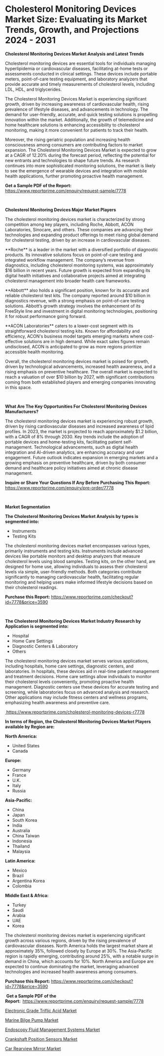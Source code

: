 <p><h1>Cholesterol Monitoring Devices Market Size: Evaluating its Market Trends, Growth, and Projections 2024 - 2031</h1></p><p><strong>Cholesterol Monitoring Devices Market Analysis and Latest Trends</strong></p>
<p><p>Cholesterol monitoring devices are essential tools for individuals managing hyperlipidemia or cardiovascular diseases, facilitating at-home tests or assessments conducted in clinical settings. These devices include portable meters, point-of-care testing equipment, and laboratory analyzers that provide accurate and timely measurements of cholesterol levels, including LDL, HDL, and triglycerides.</p><p>The Cholesterol Monitoring Devices Market is experiencing significant growth, driven by increasing awareness of cardiovascular health, rising prevalence of lifestyle diseases, and advancements in technology. The demand for user-friendly, accurate, and quick testing solutions is propelling innovation within the market. Additionally, the growth of telemedicine and home healthcare solutions is enhancing accessibility to cholesterol monitoring, making it more convenient for patients to track their health.</p><p>Moreover, the rising geriatric population and increasing health consciousness among consumers are contributing factors to market expansion. The Cholesterol Monitoring Devices Market is expected to grow at a CAGR of 12.20% during the forecast period, reflecting the potential for new entrants and technologies to shape future trends. As research continues into more sophisticated monitoring solutions, the market is likely to see the emergence of wearable devices and integration with mobile health applications, further promoting proactive health management.</p></p>
<p><strong>Get a Sample PDF of the Report:&nbsp;</strong> <a href="https://www.reportprime.com/enquiry/request-sample/7778">https://www.reportprime.com/enquiry/request-sample/7778</a></p>
<p>&nbsp;</p>
<p><strong>Cholesterol Monitoring Devices Major Market Players</strong></p>
<p><p>The cholesterol monitoring devices market is characterized by strong competition among key players, including Roche, Abbott, ACON Laboratories, Sinocare, and others. These companies are advancing their technologies and expanding product offerings to meet rising global demand for cholesterol testing, driven by an increase in cardiovascular diseases.</p><p>**Roche** is a leader in the market with a diversified portfolio of diagnostic products. Its innovative solutions focus on point-of-care testing and integrated workflow management. The company’s revenue from diagnostics, including cholesterol monitoring systems, was approximately $16 billion in recent years. Future growth is expected from expanding its digital health initiatives and collaborative projects aimed at integrating cholesterol management into broader health care frameworks.</p><p>**Abbott** also holds a significant position, known for its accurate and reliable cholesterol test kits. The company reported around $10 billion in diagnostics revenue, with a strong emphasis on point-of-care testing solutions. Abbott’s growth strategy involves the enhancement of its FreeStyle line and investment in digital monitoring technologies, positioning it for robust performance going forward.</p><p>**ACON Laboratories** caters to a lower-cost segment with its straightforward cholesterol testing kits. Known for affordability and efficiency, ACON's business model targets emerging markets where cost-effective solutions are in high demand. While exact sales figures remain undisclosed, ACON is anticipated to grow as more regions prioritize accessible health monitoring.</p><p>Overall, the cholesterol monitoring devices market is poised for growth, driven by technological advancements, increased health awareness, and a rising emphasis on preventive healthcare. The overall market is expected to reach a valuation of over $10 billion by 2027, with significant contributions coming from both established players and emerging companies innovating in this space.</p></p>
<p>&nbsp;</p>
<p><strong>What Are The Key Opportunities For Cholesterol Monitoring Devices Manufacturers?</strong></p>
<p><p>The cholesterol monitoring devices market is experiencing robust growth, driven by rising cardiovascular diseases and increased awareness of lipid profiles. In 2023, the market is projected to reach approximately $1.2 billion, with a CAGR of 8% through 2030. Key trends include the adoption of portable devices and home-testing kits, facilitating patient self-management. Technological advancements, such as digital health integration and AI-driven analytics, are enhancing accuracy and user engagement. Future outlook indicates expansion in emerging markets and a growing emphasis on preventive healthcare, driven by both consumer demand and healthcare policy initiatives aimed at chronic disease management.</p></p>
<p><strong>Inquire or Share Your Questions If Any Before Purchasing This Report:</strong> <a href="https://www.reportprime.com/enquiry/pre-order/7778">https://www.reportprime.com/enquiry/pre-order/7778</a></p>
<p>&nbsp;</p>
<p><strong>Market Segmentation</strong></p>
<p><strong>The Cholesterol Monitoring Devices Market Analysis by types is segmented into:</strong></p>
<p><ul><li>Instruments</li><li>Testing Kits</li></ul></p>
<p><p>The cholesterol monitoring devices market encompasses various types, primarily instruments and testing kits. Instruments include advanced devices like portable monitors and desktop analyzers that measure cholesterol levels using blood samples. Testing kits, on the other hand, are designed for home use, allowing individuals to assess their cholesterol levels via simple, user-friendly methods. Both categories contribute significantly to managing cardiovascular health, facilitating regular monitoring and helping users make informed lifestyle decisions based on their cholesterol readings.</p></p>
<p><strong>Purchase this Report:&nbsp;</strong><a href="https://www.reportprime.com/checkout?id=7778&price=3590">https://www.reportprime.com/checkout?id=7778&price=3590</a></p>
<p>&nbsp;</p>
<p><strong>The Cholesterol Monitoring Devices Market Industry Research by Application is segmented into:</strong></p>
<p><ul><li>Hospital</li><li>Home Care Settings</li><li>Diagnostic Centers & Laboratory</li><li>Others</li></ul></p>
<p><p>The cholesterol monitoring devices market serves various applications, including hospitals, home care settings, diagnostic centers, and laboratories. In hospitals, these devices aid in real-time patient management and treatment decisions. Home care settings allow individuals to monitor their cholesterol levels conveniently, promoting proactive health management. Diagnostic centers use these devices for accurate testing and screening, while laboratories focus on advanced analysis and research. Other applications may include fitness centers and wellness programs, emphasizing health awareness and preventive care.</p></p>
<p><a href="https://www.reportprime.com/cholesterol-monitoring-devices-r7778">&nbsp;https://www.reportprime.com/cholesterol-monitoring-devices-r7778</a></p>
<p><strong>In terms of Region, the Cholesterol Monitoring Devices Market Players available by Region are:</strong></p>
<p>
    <p> <strong> North America: </strong>
        <ul>
            <li>United States</li>
            <li>Canada</li>
        </ul>
        </p> 
    <p> <strong> Europe: </strong>
        <ul>
            <li>Germany</li>
            <li>France</li>
            <li>U.K.</li>
            <li>Italy</li>
            <li>Russia</li>
        </ul>
        </p> 
    <p> <strong> Asia-Pacific: </strong>
        <ul>
            <li>China</li>
            <li>Japan</li>
            <li>South Korea</li>
            <li>India</li>
            <li>Australia</li>
            <li>China Taiwan</li>
            <li>Indonesia</li>
            <li>Thailand</li>
            <li>Malaysia</li>
        </ul>
        </p> 
    <p> <strong> Latin America: </strong>
        <ul>
            <li>Mexico</li>
            <li>Brazil</li>
            <li>Argentina Korea</li>
            <li>Colombia</li>
        </ul>
        </p> 
    <p> <strong> Middle East & Africa: </strong>
        <ul>
            <li>Turkey</li>
            <li>Saudi</li>
            <li>Arabia</li>
            <li>UAE</li>
            <li>Korea</li>
        </ul>
    </p>
    </p>
<p><p>The cholesterol monitoring devices market is experiencing significant growth across various regions, driven by the rising prevalence of cardiovascular diseases. North America holds the largest market share at approximately 35%, followed closely by Europe at 30%. The Asia-Pacific region is rapidly emerging, contributing around 25%, with a notable surge in demand in China, which accounts for 10%. North America and Europe are expected to continue dominating the market, leveraging advanced technologies and increased health awareness among consumers.</p></p>
<p><strong>Purchase this Report: </strong><a href="https://www.reportprime.com/checkout?id=7778&price=3590">https://www.reportprime.com/checkout?id=7778&price=3590</a></p>
<p>&nbsp;<strong>Get a Sample PDF of the Report:&nbsp;&nbsp;</strong><a href="https://www.reportprime.com/enquiry/request-sample/7778">https://www.reportprime.com/enquiry/request-sample/7778</a></p>
<p><strong></strong></p>
<p><p><a href="https://medium.com/@swilliamn8765/electronic-grade-triflic-acid-market-revolution-2024-2031-market-trends-shaping-the-next-decade-a13d77410dd9">Electronic Grade Triflic Acid Market</a></p><p><a href="https://issuu.com/reportprime-2/docs/marine-bilge-pump-market-size-2030._e6bffd1cbaf3aa">Marine Bilge Pump Market</a></p><p><a href="https://github.com/tamvrosiya/Market-Research-Report-List-5/blob/main/endoscopy-fluid-management-systems-market.md">Endoscopy Fluid Management Systems Market</a></p><p><a href="https://issuu.com/reportprime-2/docs/crankshaft-position-sensors-market-_b4f0cecaa5b0d9">Crankshaft Position Sensors Market</a></p><p><a href="https://www.linkedin.com/pulse/car-rearview-mirror-market-strategic-insights-product-evolution-17u0e?trackingId=sBwojRtRQ1yIQ9AGfc6DCw%3D%3D">Car Rearview Mirror Market</a></p></p>